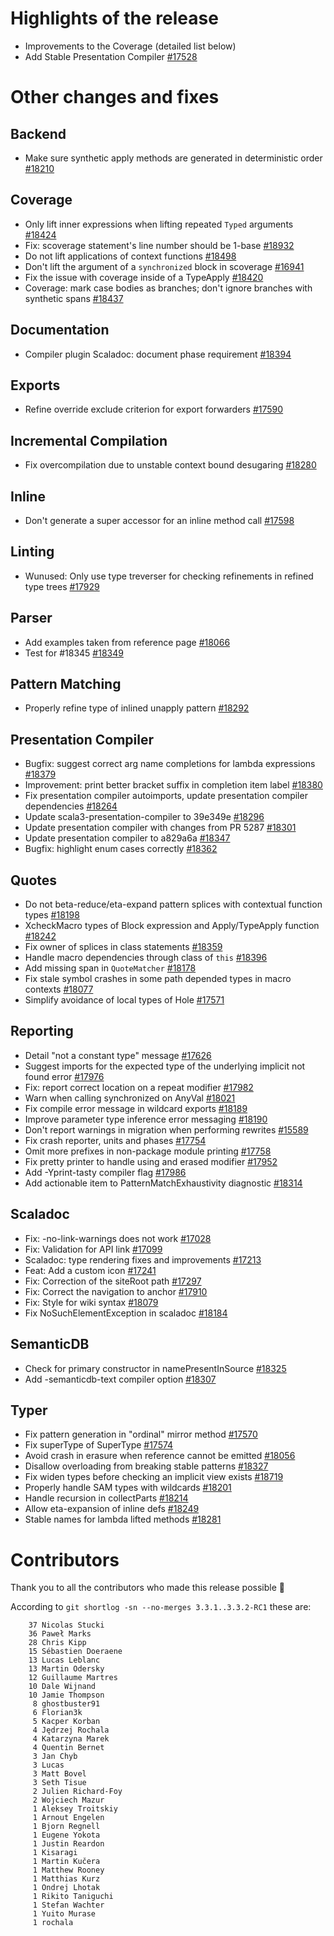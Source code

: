# Highlights of the release

- Improvements to the Coverage (detailed list below)
- Add Stable Presentation Compiler [#17528](https://github.com/lampepfl/dotty/pull/17528)

# Other changes and fixes

## Backend

- Make sure synthetic apply methods are generated in deterministic order [#18210](https://github.com/lampepfl/dotty/pull/18210)

## Coverage

- Only lift inner expressions when lifting repeated `Typed` arguments [#18424](https://github.com/lampepfl/dotty/pull/18424)
- Fix: scoverage statement's line number should be 1-base [#18932](https://github.com/lampepfl/dotty/pull/18932)
- Do not lift applications of context functions [#18498](https://github.com/lampepfl/dotty/pull/18498)
- Don't lift the argument of a `synchronized` block in scoverage [#16941](https://github.com/lampepfl/dotty/pull/16941)
- Fix the issue with coverage inside of a TypeApply [#18420](https://github.com/lampepfl/dotty/pull/18420)
- Coverage: mark case bodies as branches; don't ignore branches with synthetic spans [#18437](https://github.com/lampepfl/dotty/pull/18437)

## Documentation

- Compiler plugin Scaladoc: document phase requirement [#18394](https://github.com/lampepfl/dotty/pull/18394)

## Exports

- Refine override exclude criterion for export forwarders [#17590](https://github.com/lampepfl/dotty/pull/17590)

## Incremental Compilation

- Fix overcompilation due to unstable context bound desugaring [#18280](https://github.com/lampepfl/dotty/pull/18280)

## Inline

- Don't generate a super accessor for an inline method call [#17598](https://github.com/lampepfl/dotty/pull/17598)

## Linting

- Wunused: Only use type treverser for checking refinements in refined type trees [#17929](https://github.com/lampepfl/dotty/pull/17929)

## Parser

- Add examples taken from reference page [#18066](https://github.com/lampepfl/dotty/pull/18066)
- Test for #18345 [#18349](https://github.com/lampepfl/dotty/pull/18349)

## Pattern Matching

- Properly refine type of inlined unapply pattern [#18292](https://github.com/lampepfl/dotty/pull/18292)

## Presentation Compiler

- Bugfix: suggest correct arg name completions for lambda expressions [#18379](https://github.com/lampepfl/dotty/pull/18379)
- Improvement: print better bracket suffix in completion item label [#18380](https://github.com/lampepfl/dotty/pull/18380)
- Fix presentation compiler autoimports, update presentation compiler dependencies [#18264](https://github.com/lampepfl/dotty/pull/18264)
- Update scala3-presentation-compiler to 39e349e [#18296](https://github.com/lampepfl/dotty/pull/18296)
- Update presentation compiler with changes from PR 5287 [#18301](https://github.com/lampepfl/dotty/pull/18301)
- Update presentation compiler to a829a6a [#18347](https://github.com/lampepfl/dotty/pull/18347)
- Bugfix: highlight enum cases correctly [#18362](https://github.com/lampepfl/dotty/pull/18362)

## Quotes

- Do not beta-reduce/eta-expand pattern splices with contextual function types [#18198](https://github.com/lampepfl/dotty/pull/18198)
- XcheckMacro types of Block expression and Apply/TypeApply function [#18242](https://github.com/lampepfl/dotty/pull/18242)
- Fix owner of splices in class statements [#18359](https://github.com/lampepfl/dotty/pull/18359)
- Handle macro dependencies through class of `this` [#18396](https://github.com/lampepfl/dotty/pull/18396)
- Add missing span in `QuoteMatcher` [#18178](https://github.com/lampepfl/dotty/pull/18178)
- Fix stale symbol crashes in some path depended types in macro contexts [#18077](https://github.com/lampepfl/dotty/pull/18077)
- Simplify avoidance of local types of Hole [#17571](https://github.com/lampepfl/dotty/pull/17571)

## Reporting

- Detail "not a constant type" message [#17626](https://github.com/lampepfl/dotty/pull/17626)
- Suggest imports for the expected type of the underlying implicit not found error [#17976](https://github.com/lampepfl/dotty/pull/17976)
- Fix: report correct location on a repeat modifier [#17982](https://github.com/lampepfl/dotty/pull/17982)
- Warn when calling synchronized on AnyVal [#18021](https://github.com/lampepfl/dotty/pull/18021)
- Fix compile error message in wildcard exports [#18189](https://github.com/lampepfl/dotty/pull/18189)
- Improve parameter type inference error messaging [#18190](https://github.com/lampepfl/dotty/pull/18190)
- Don't report warnings in migration when performing rewrites [#15589](https://github.com/lampepfl/dotty/pull/15589)
- Fix crash reporter, units and phases [#17754](https://github.com/lampepfl/dotty/pull/17754)
- Omit more prefixes in non-package module printing [#17758](https://github.com/lampepfl/dotty/pull/17758)
- Fix pretty printer to handle using and erased modifier [#17952](https://github.com/lampepfl/dotty/pull/17952)
- Add -Yprint-tasty compiler flag [#17986](https://github.com/lampepfl/dotty/pull/17986)
- Add actionable item to PatternMatchExhaustivity diagnostic [#18314](https://github.com/lampepfl/dotty/pull/18314)

## Scaladoc

- Fix: -no-link-warnings does not work [#17028](https://github.com/lampepfl/dotty/pull/17028)
- Fix: Validation for API link [#17099](https://github.com/lampepfl/dotty/pull/17099)
- Scaladoc: type rendering fixes and improvements [#17213](https://github.com/lampepfl/dotty/pull/17213)
- Feat: Add a custom icon [#17241](https://github.com/lampepfl/dotty/pull/17241)
- Fix: Correction of the siteRoot path [#17297](https://github.com/lampepfl/dotty/pull/17297)
- Fix: Correct the navigation to anchor [#17910](https://github.com/lampepfl/dotty/pull/17910)
- Fix: Style for wiki syntax [#18079](https://github.com/lampepfl/dotty/pull/18079)
- Fix NoSuchElementException in scaladoc [#18184](https://github.com/lampepfl/dotty/pull/18184)

## SemanticDB

- Check for primary constructor in namePresentInSource [#18325](https://github.com/lampepfl/dotty/pull/18325)
- Add -semanticdb-text compiler option [#18307](https://github.com/lampepfl/dotty/pull/18307)

## Typer

- Fix pattern generation in "ordinal" mirror method [#17570](https://github.com/lampepfl/dotty/pull/17570)
- Fix superType of SuperType [#17574](https://github.com/lampepfl/dotty/pull/17574)
- Avoid crash in erasure when reference cannot be emitted [#18056](https://github.com/lampepfl/dotty/pull/18056)
- Disallow overloading from breaking stable patterns [#18327](https://github.com/lampepfl/dotty/pull/18327)
- Fix widen types before checking an implicit view exists [#18719](https://github.com/lampepfl/dotty/pull/18719)
- Properly handle SAM types with wildcards  [#18201](https://github.com/lampepfl/dotty/pull/18201)
- Handle recursion in collectParts [#18214](https://github.com/lampepfl/dotty/pull/18214)
- Allow eta-expansion of inline defs [#18249](https://github.com/lampepfl/dotty/pull/18249)
- Stable names for lambda lifted methods [#18281](https://github.com/lampepfl/dotty/pull/18281)

# Contributors

Thank you to all the contributors who made this release possible 🎉

According to `git shortlog -sn --no-merges 3.3.1..3.3.2-RC1` these are:

```
    37 Nicolas Stucki
    36 Paweł Marks
    28 Chris Kipp
    15 Sébastien Doeraene
    13 Lucas Leblanc
    13 Martin Odersky
    12 Guillaume Martres
    10 Dale Wijnand
    10 Jamie Thompson
     8 ghostbuster91
     6 Florian3k
     5 Kacper Korban
     4 Jędrzej Rochala
     4 Katarzyna Marek
     4 Quentin Bernet
     3 Jan Chyb
     3 Lucas
     3 Matt Bovel
     3 Seth Tisue
     2 Julien Richard-Foy
     2 Wojciech Mazur
     1 Aleksey Troitskiy
     1 Arnout Engelen
     1 Bjorn Regnell
     1 Eugene Yokota
     1 Justin Reardon
     1 Kisaragi
     1 Martin Kučera
     1 Matthew Rooney
     1 Matthias Kurz
     1 Ondrej Lhotak
     1 Rikito Taniguchi
     1 Stefan Wachter
     1 Yuito Murase
     1 rochala

```
